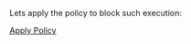 

Lets apply the policy to block such execution:


<a href="javascript:void(0);" onclick="executePolicy()">Apply Policy</a>

<script>
function executePolicy() {
  var codeBlock = `
  cat <<EOF | kubectl apply -f -
  apiVersion: security.kubearmor.com/v1
  kind: KubeArmorPolicy
  metadata:
    name: block-pkg-mgmt-tools-exec
  spec:
    selector:
      matchLabels:
        app: nginx
    process:
      matchPaths:
      - path: /usr/bin/apt
      - path: /usr/bin/apt-get
    action:
      Block
  EOF
  `;
  var pre = document.createElement("pre");
  pre.textContent = codeBlock;
  document.body.appendChild(pre);
}
</script>




